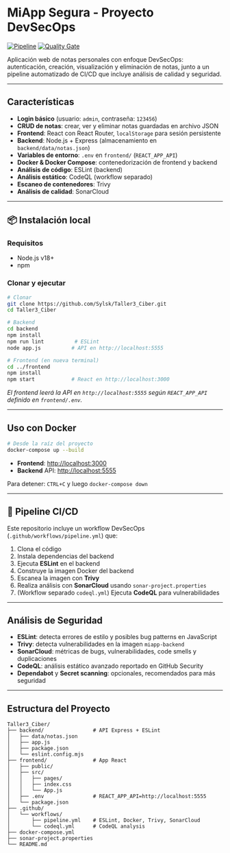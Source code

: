 

# MiApp Segura - Proyecto DevSecOps

[![Pipeline](https://github.com/Sylsk/Taller3_Ciber/actions/workflows/pipeline.yml/badge.svg)](https://github.com/Sylsk/Taller3_Ciber/actions/workflows/pipeline.yml)
[![Quality Gate](https://sonarcloud.io/api/project_badges/measure?project=Sylsk_Taller3_Ciber\&metric=alert_status)](https://sonarcloud.io/dashboard?id=Sylsk_Taller3_Ciber)

Aplicación web de notas personales con enfoque DevSecOps: autenticación, creación, visualización y eliminación de notas, junto a un pipeline automatizado de CI/CD que incluye análisis de calidad y seguridad.

---

## Características

* **Login básico** (usuario: `admin`, contraseña: `123456`)
* **CRUD de notas**: crear, ver y eliminar notas guardadas en archivo JSON
* **Frontend**: React con React Router, `localStorage` para sesión persistente
* **Backend**: Node.js + Express (almacenamiento en `backend/data/notas.json`)
* **Variables de entorno**: `.env` en `frontend/` (`REACT_APP_API`)
* **Docker & Docker Compose**: contenedorización de frontend y backend
* **Análisis de código**: ESLint (backend)
* **Análisis estático**: CodeQL (workflow separado)
* **Escaneo de contenedores**: Trivy
* **Análisis de calidad**: SonarCloud

---

## 📦 Instalación local

### Requisitos

* Node.js v18+
* npm

### Clonar y ejecutar

```bash
# Clonar
git clone https://github.com/Sylsk/Taller3_Ciber.git
cd Taller3_Ciber

# Backend
cd backend
npm install
npm run lint          # ESLint
node app.js          # API en http://localhost:5555

# Frontend (en nueva terminal)
cd ../frontend
npm install
npm start            # React en http://localhost:3000
```

*El frontend leerá la API en `http://localhost:5555` según `REACT_APP_API` definido en `frontend/.env`.*

---

##  Uso con Docker

```bash
# Desde la raíz del proyecto
docker-compose up --build
```

* **Frontend**: [http://localhost:3000](http://localhost:3000)
* **Backend** API: [http://localhost:5555](http://localhost:5555)

Para detener: `CTRL+C` y luego `docker-compose down`

---

## 🔧 Pipeline CI/CD

Este repositorio incluye un workflow DevSecOps (`.github/workflows/pipeline.yml`) que:

1. Clona el código
2. Instala dependencias del backend
3. Ejecuta **ESLint** en el backend
4. Construye la imagen Docker del backend
5. Escanea la imagen con **Trivy**
6. Realiza análisis con **SonarCloud** usando `sonar-project.properties`
7. (Workflow separado `codeql.yml`) Ejecuta **CodeQL** para vulnerabilidades

---

## Análisis de Seguridad

* **ESLint**: detecta errores de estilo y posibles bug patterns en JavaScript
* **Trivy**: detecta vulnerabilidades en la imagen `miapp-backend`
* **SonarCloud**: métricas de bugs, vulnerabilidades, code smells y duplicaciones
* **CodeQL**: análisis estático avanzado reportado en GitHub Security
* **Dependabot** y **Secret scanning**: opcionales, recomendados para más seguridad

---

## Estructura del Proyecto

```
Taller3_Ciber/
├── backend/                # API Express + ESLint
│   ├── data/notas.json
│   ├── app.js
│   ├── package.json
│   └── eslint.config.mjs
├── frontend/               # App React
│   ├── public/
│   ├── src/
│   │   ├── pages/
│   │   ├── index.css
│   │   └── App.js
│   ├── .env                # REACT_APP_API=http://localhost:5555
│   └── package.json
├── .github/
│   └── workflows/
│       ├── pipeline.yml    # ESLint, Docker, Trivy, SonarCloud
│       └── codeql.yml      # CodeQL analysis
├── docker-compose.yml
├── sonar-project.properties
└── README.md
```

